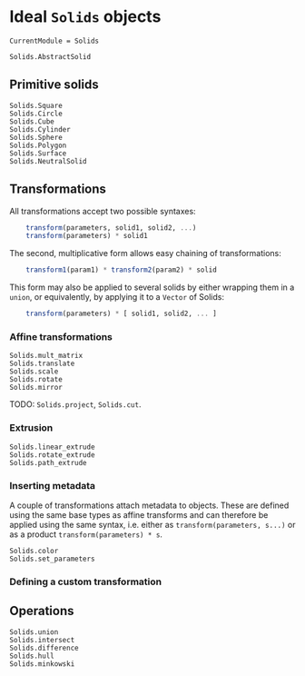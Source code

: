 # Ideal `Solids` objects
```@meta
CurrentModule = Solids
```

```@docs
Solids.AbstractSolid
```
## Primitive solids

```@docs
Solids.Square
Solids.Circle
Solids.Cube
Solids.Cylinder
Solids.Sphere
Solids.Polygon
Solids.Surface
Solids.NeutralSolid
```

## Transformations

All transformations accept two possible syntaxes:
```julia
    transform(parameters, solid1, solid2, ...)
    transform(parameters) * solid1
```
The second, multiplicative form allows easy chaining of transformations:
```julia
    transform1(param1) * transform2(param2) * solid
```
This form may also be applied to several solids by either wrapping them in a
`union`, or equivalently, by applying it to a `Vector` of Solids:
```julia
    transform(parameters) * [ solid1, solid2, ... ]
```

### Affine transformations
```@docs
Solids.mult_matrix
Solids.translate
Solids.scale
Solids.rotate
Solids.mirror
```

TODO: `Solids.project`, `Solids.cut`.

### Extrusion
```@docs
Solids.linear_extrude
Solids.rotate_extrude
Solids.path_extrude
```

### Inserting metadata

A couple of transformations attach metadata to objects.
These are defined using the same base types as affine transforms
and can therefore be applied using the same syntax,
i.e. either as `transform(parameters, s...)`
or as a product `transform(parameters) * s`.

```@docs
Solids.color
Solids.set_parameters
```

### Defining a custom transformation

## Operations
```@docs
Solids.union
Solids.intersect
Solids.difference
Solids.hull
Solids.minkowski
```
